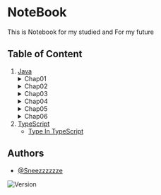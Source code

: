 # NoteBook

This is Notebook for my studied and For my future

## Table of Content

1. [Java](Java)
   <details>
      <summary>Chap01</summary>
      <ol>
          <li><a href="Java/chap01/_01.java">Intro</a></li>
          <li><a href="Java/chap01/_02_variables.java">Variables</a></li>
          <li><a href="Java/chap01/_03_comment.java">Comment</a></li>
          <li><a href="Java/chap01/_04_variableNaming.java">Variable Naming</a></li>
          <li><a href="Java/chap01/_05_constants.java">Constants</a></li>
          <li><a href="Java/chap01/_06_typecasting.java">Type Casting</a></li>
          <li><a href="Java/chap01/_Quiz_01.java">Quiz 01</a></li>
      </ol>
   </details>
   <details>
      <summary>Chap02</summary>
      <ol>
          <li><a href="Java/chap02/_01_operator1.java">Operator 1</a></li>
          <li><a href="Java/chap02/_02_operator2.java">Operator 2</a></li>
          <li><a href="Java/chap02/_03_operator3.java">Operator 3</a></li>
          <li><a href="Java/chap02/_04_operator4.java">Operator 4</a></li>
          <li><a href="Java/chap02/_05_operator5.java">Operator 5</a></li>
          <li><a href="Java/chap02/_Quiz_02.java">Quiz 02</a></li>
      </ol>
   </details>
   <details>
      <summary>Chap03</summary>
      <ol>
          <li><a href="Java/chap03/_01_string1.java">String 1</a></li>
          <li><a href="Java/chap03/_02_string2.java">String 2</a></li>
          <li><a href="Java/chap03/_03_stringcompare.java">String Compare</a></li>
          <li><a href="Java/chap03/_04_Escape_sequence.java">Escape Sequence</a></li>
          <li><a href="Java/chap03/_Quiz_03.java">Quiz 03</a></li>
      </ol>
   </details>
   <details>
      <summary>Chap04</summary>
      <ol>
          <li><a href="Java/chap04/_01_if.java">If</a></li>
          <li><a href="Java/chap04/_02_else.java">Else</a></li>
          <li><a href="Java/chap04/_03_elseif.java">Else If</a></li>
          <li><a href="Java/chap04/_04_switchcase.java">Switch Case</a></li>
          <li><a href="Java/chap04/_05_for.java">For</a></li>
          <li><a href="Java/chap04/_06_while.java">While</a></li>
          <li><a href="Java/chap04/_07_dowhile.java">Do While</a></li>
          <li><a href="Java/chap04/_08_NestedLoop.java">Nested Loop</a></li>
          <li><a href="Java/chap04/_09_MulitipleTable.java">Multiple Table</a></li>
          <li><a href="Java/chap04/_10_Break.java">Break</a></li>
          <li><a href="Java/chap04/_11_Continue.java">Continue</a></li>
          <li><a href="Java/chap04/_Quiz_04.java">Quiz 04</a></li>
      </ol>
   </details>
   <details>
      <summary>Chap05</summary>
      <ol>
          <li><a href="Java/chap05/_01_Array.java">Array</a></li>
          <li><a href="Java/chap05/_02_ArrayLoop.java">Array Loop</a></li>
          <li><a href="Java/chap05/_03_MultiArray.java">Multi Array</a></li>
          <li><a href="Java/chap05/_04_MultiArrayLoop.java">Multi Array Loop</a></li>
          <li><a href="Java/chap05/_05_ASCII.java">ASCII</a></li>
          <li><a href="Java/chap05/_Quiz_05.java">Quiz 05</a></li>
      </ol>
   </details>
   <details>
      <summary>Chap06</summary>
      <ol>
          <li><a href="Java/chap06/_01_Method.java">Method</a></li>
          <li><a href="Java/chap06/_02_Parameter.java">Parameter</a></li>
          <li><a href="Java/chap06/_03_Return.java">Return</a></li>
          <li><a href="Java/chap06/_04_ParameterAndReturn.java">Parameter And Return</a></li>
          <li><a href="Java/chap06/_05_OverLoading.java">Overloading</a></li>
          <li><a href="Java/chap06/_06_WhenToUse.java">When To Use</a></li>
          <li><a href="Java/chap06/_07_VariableScope.java">Variable Scope</a></li>
          <li><a href="Java/chap06/_08_MainMethod.java">Main Method</a></li>
          <li><a href="Java/chap06/_Quiz_06.java">Quiz 06</a></li>
      </ol>
   </details>
2. [TypeScript](TypeScript)
   - [Type In TypeScript](TypeScript/type.md)
   
## Authors

- [@Sneezzzzzze](https://www.github.com/Sneezzzzzze)

![Version](https://img.shields.io/badge/version-0.0.1-orange)
